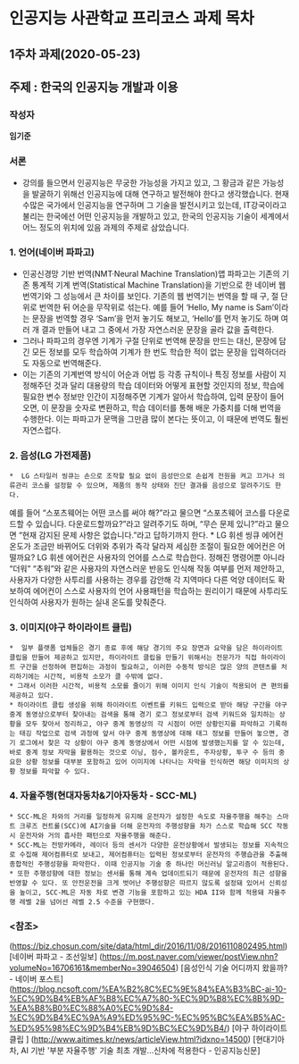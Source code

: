 # 인공지능 사관학교 프리코스 과제 목차

## 1주차 과제(2020-05-23)

## 주제 : 한국의 인공지능 개발과 이용

### 작성자
**임기준**

### 서론
* 강의를 들으면서 인공지능은 무궁한 가능성을 가지고 있고, 그 황금과 같은 가능성을 발굴하기 위해선 인공지능에 대해 연구하고 발전해야 한다고 생각했습니다. 현재 수많은 국가에서 인공지능을 연구하며 그 기술을 발전시키고 있는데, IT강국이라고 불리는 한국에선 어떤 인공지능을 개발하고 있고, 한국의 인공지능 기술이 세계에서 어느 정도의 위치에 있음 과제의 주제로 삼았습니다.

### __1. 언어(네이버 파파고)__
  * 인공신경망 기반 번역(NMT·Neural Machine Translation)앱 파파고는 기존의 기존 통계적 기계 번역(Statistical Machine Translation)을 기반으로 한 네이버 웹 번역기와 그 성능에서 큰 차이를 보인다. 기존의 웹 번역기는 번역을 할 때 구, 절 단위로 번역한 뒤 어순을 무작위로 섞는다. 예를 들어 ‘Hello, My name is Sam’이라는 문장을 번역할 경우 ‘Sam’을 먼저 놓기도 해보고, ‘Hello’를 먼저 놓기도 하며 여러 개 결과 만들어 내고 그 중에서 가장 자연스러운 문장을 골라 값을 출력한다. 
  * 그러나 파파고의 경우엔 기계가 구절 단위로 번역해 문장을 만드는 대신, 문장에 담긴 모든 정보를 모두 학습하여 기계가 한 번도 학습한 적이 없는 문장을 입력하더라도 자동으로 번역해준다. 
  * 이는 기존의 기계번역 방식이 어순과 어법 등 각종 규칙이나 특징 정보를 사람이 지정해주던 것과 달리 대용량의 학습 데이터와 어떻게 표현할 것인지의 정보, 학습에 필요한 변수 정보만 인간이 지정해주면 기계가 알아서 학습하여, 입력 문장이 들어오면, 이 문장을 숫자로 변환하고, 학습 데이터를 통해 배운 가중치를 더해 번역을 수행한다. 이는 파파고가 문맥을 그만큼 많이 본다는 뜻이고, 이 때문에 번역도 훨씬 자연스럽다. 
  
### __2. 음성(LG 가전제품)__
    *  LG 스타일러 씽큐는 손으로 조작할 필요 없이 음성만으로 손쉽게 전원을 켜고 끄거나 의류관리 코스를 설정할 수 있으며, 제품의 동작 상태와 진단 결과를 음성으로 알려주기도 한다.
예를 들어 “스포츠웨어는 어떤 코스를 써야 해?”라고 물으면 “스포츠웨어 코스를 다운로드할 수 있습니다. 다운로드할까요?”라고 알려주기도 하며, “무슨 문제 있니?”라고 물으면 “현재 감지된 문제 사항은 없습니다.”라고 답하기까지 한다.
    * LG 휘센 씽큐 에어컨 온도가 조금만 바뀌어도 더위와 추위가 즉각 달라져 세심한 조절이 필요한 에어컨은 어떨까요? LG 휘센 에어컨은 사용자의 언어를 스스로 학습한다. 
정해진 명령어뿐 아니라 “더워” “추워”와 같은 사용자의 자연스러운 반응도 인식해 작동 여부를 먼저 제안하고, 사용자가 다양한 사투리를 사용하는 경우를 감안해 각 지역마다 다른 억양 데이터도 확보하여 에어컨이 스스로 사용자의 언어 사용패턴을 학습하는 원리이기 때문에 사투리도 인식하여 사용자가 원하는 실내 온도를 맞춰준다.

### __3. 이미지(야구 하이라이트 클립)__
    *  일부 플랫폼 업체들은 경기 종료 후에 해당 경기의 주요 장면과 요약을 담은 하이라이트 클립을 만들어 제공하고 있지만, 하이라이트 클립을 만들기 위해서는 전문가가 직접 하이라이트 구간을 선정하여 편집하는 과정이 필요하고, 이러한 수동적 방식은 많은 양의 콘텐츠를 처리하기에는 시간적, 비용적 소모가 클 수밖에 없다.
    * 그래서 이러한 시간적, 비용적 소모를 줄이기 위해 이미지 인식 기술이 적용되어 큰 편의를 제공하고 있다.
    * 하이라이트 클립 생성을 위해 하이라이트 이벤트를 키워드 입력으로 받아 해당 구간을 야구 중계 동영상으로부터 찾아내는 검색을 통해 경기 로그 정보로부터 검색 키워드와 일치하는 상황을 모두 찾아서 정리하고, 야구 중계 동영상의 각 시점이 어떤 상황인지를 파악하고 기록하는 태깅 작업으로 검색 과정에 앞서 야구 중계 동영상에 대해 태그 정보를 만들어 놓으면, 경기 로그에서 찾은 각 상황이 야구 중계 동영상에서 어떤 시점에 발생했는지를 알 수 있는데, 바로 중계 정보 자막을 활용하는 것으로 이닝, 점수, 볼카운트, 주자상황, 투구 수 등의 중요한 상황 정보를 대부분 포함하고 있어 이미지에 나타나는 자막을 인식하면 해당 이미지의 상황 정보를 파악할 수 있다.

### __4. 자율주행(현대자동차&기아자동차 - SCC-ML)__
    * SCC-ML은 차와의 거리를 일정하게 유지해 운전자가 설정한 속도로 자율주행을 해주는 스마트 크루즈 컨트롤(SCC)에 AI기술을 더해 운전자의 주행성향을 차가 스스로 학습해 SCC 작동 시 운전자와 거의 흡사한 패턴으로 자율주행을 해준다.
    * SCC-ML는 전방카메라, 레이더 등의 센서가 다양한 운전상황에서 발생되는 정보를 지속적으로 수집해 제어컴퓨터로 보내고, 제어컴퓨터는 입력된 정보로부터 운전자의 주행습관을 추출해 종합적인 주행성향을 파악한다. 이때 인공지능 기술 중 하나인 머신러닝 알고리즘이 적용된다.
    * 또한 주행성향에 대한 정보는 센서를 통해 계속 업데이트되기 때문에 운전자의 최근 성향을 반영할 수 있다. 또 안전운전을 크게 벗어난 주행성향은 따르지 않도록 설정돼 있어서 신뢰성을 높이고, SCC-ML은 자동 차로 변경 기능을 포함하고 있는 HDA II와 함께 적용돼 자율주행 레벨 2을 넘어선 레벨 2.5 수준을 구현했다.


### __<참조>__
(https://biz.chosun.com/site/data/html_dir/2016/11/08/2016110802495.html)
[네이버 파파고 - 조선일보]
(https://m.post.naver.com/viewer/postView.nhn?volumeNo=16706161&memberNo=39046504)
[음성인식 기술 어디까지 왔을까? - 네이버 포스트]
(https://blog.ncsoft.com/%EA%B2%8C%EC%9E%84%EA%B3%BC-ai-10-%EC%9D%B4%EB%AF%B8%EC%A7%80-%EC%9D%B8%EC%8B%9D-%EA%B8%B0%EC%88%A0%EC%9D%84-%EC%9D%B4%EC%9A%A9%ED%95%9C-%EC%95%BC%EA%B5%AC-%ED%95%98%EC%9D%B4%EB%9D%BC%EC%9D%B4/)
[야구 하이라이트 클립 ]
(http://www.aitimes.kr/news/articleView.html?idxno=14500)
[현대기아차, AI 기반 '부분 자율주행' 기술 최초 개발...신차에 적용한다 - 인공지능신문]






